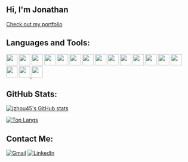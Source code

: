 ## Hi, I'm Jonathan
[Check out my portfolio](https://jzhou45.github.io/)

## Languages and Tools:

<a href="https://www.ruby-lang.org/en/"><img width="30px" height="30px" src="https://cdn.jsdelivr.net/gh/devicons/devicon/icons/ruby/ruby-plain.svg" /></a>
<a href="https://www.javascript.com"><img width="30px" height="30px" src="https://cdn.jsdelivr.net/gh/devicons/devicon/icons/javascript/javascript-plain.svg" /></a>
<a href="https://www.python.org"><img width="30px" height="30px" src="https://cdn.jsdelivr.net/gh/devicons/devicon/icons/python/python-original.svg" /></a>
<a href="https://html5.org"><img width="30px" height="30px" src="https://cdn.jsdelivr.net/gh/devicons/devicon/icons/html5/html5-plain.svg" /></a>
<a href="https://www.w3.org/Style/CSS/Overview.en.html"><img width="30px" height="30px" src="https://cdn.jsdelivr.net/gh/devicons/devicon/icons/css3/css3-plain.svg" /></a>
<a href="https://sass-lang.com"><img width="30px" height="30px" src="https://cdn.jsdelivr.net/gh/devicons/devicon/icons/sass/sass-original.svg" /></a>
<a href="https://rubyonrails.org"><img width="30px" height="30px" src="https://cdn.jsdelivr.net/gh/devicons/devicon/icons/rails/rails-plain.svg" /></a>
<a href="https://nodejs.org/en/"><img width="30px" height="30px" src="https://cdn.jsdelivr.net/gh/devicons/devicon/icons/nodejs/nodejs-plain.svg" /></a>
<a href="https://reactjs.org"><img width="30px" height="30px" src="https://cdn.jsdelivr.net/gh/devicons/devicon/icons/react/react-original.svg" /></a>
<a href="https://redux.js.org"><img width="30px" height="30px" src="https://cdn.jsdelivr.net/gh/devicons/devicon/icons/redux/redux-original.svg" /></a>
<a href="https://expressjs.com"><img width="30px" height="30px" src="https://cdn.jsdelivr.net/gh/devicons/devicon/icons/express/express-original.svg" /></a>
<a href="https://jquery.com"><img width="30px" height="30px" src="https://cdn.jsdelivr.net/gh/devicons/devicon/icons/jquery/jquery-plain.svg" /></a>
<a href="https://www.postgresql.org"><img width="30px" height="30px" src="https://cdn.jsdelivr.net/gh/devicons/devicon/icons/postgresql/postgresql-plain.svg" /></a>
<a href="https://www.sqlite.org/index.html"><img width="30px" height="30px" src="https://cdn.jsdelivr.net/gh/devicons/devicon/icons/sqlite/sqlite-original.svg" /></a>
<a href="https://www.mongodb.com"><img width="30px" height="30px" src="https://cdn.jsdelivr.net/gh/devicons/devicon/icons/mongodb/mongodb-plain.svg" /></a>
<a href="https://git-scm.com"><img width="30px" height="30px" src="https://cdn.jsdelivr.net/gh/devicons/devicon/icons/git/git-plain.svg" />
<a href="https://www.figma.com"><img width="30px" height="30px" src="https://cdn.jsdelivr.net/gh/devicons/devicon/icons/figma/figma-original.svg" /></a>

## GitHub Stats:
[![jzhou45's GitHub stats](https://github-readme-stats.vercel.app/api?username=jzhou45&count_private=true&show_icons=true&theme=tokyonight)](https://github.com/jzhou45)

[![Top Langs](https://github-readme-stats.vercel.app/api/top-langs/?username=jzhou45&theme=tokyonight&show_icons=true&langs_count=10)](https://github.com/jzhou45)
  </div>
  
## Contact Me:
[![Gmail](https://img.shields.io/badge/Gmail-D14836?style=for-the-badge&logo=gmail&logoColor=white)](mailto:jonathanzhou77@gmail.com)
[![LinkedIn](https://img.shields.io/badge/linkedin-%230077B5.svg?style=for-the-badge&logo=linkedin&logoColor=white)](https://www.linkedin.com/in/jonathanzhou77)
